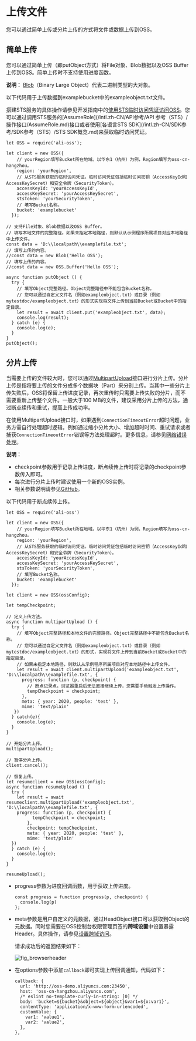 # 上传文件

您可以通过简单上传或分片上传的方式将文件或数据上传到OSS。

## 简单上传

您可以通过简单上传（即putObject方式）将File对象、Blob数据以及OSS Buffer上传到OSS。简单上传时不支持使用进度函数。

**说明：** [Blob](https://developer.mozilla.org/zh-CN/docs/Web/API/Blob)（Binary Large Object）代表二进制类型的大对象。

以下代码用于上传数据到examplebucket中的exampleobject.txt文件。

搭建STS服务的具体操作请参见开发指南中的[使用STS临时访问凭证访问OSS](/intl.zh-CN/开发指南/数据安全/访问控制/使用STS临时访问凭证访问OSS.md)。您可以通过调用STS服务的[AssumeRole](/intl.zh-CN/API参考/API 参考（STS）/操作接口/AssumeRole.md)接口或者使用[各语言STS SDK](/intl.zh-CN/SDK参考/SDK参考（STS）/STS SDK概览.md)来获取临时访问凭证。

```
let OSS = require('ali-oss');

let client = new OSS({
    // yourRegion填写Bucket所在地域。以华东1（杭州）为例，Region填写为oss-cn-hangzhou。
    region: 'yourRegion',
    // 从STS服务获取的临时访问凭证。临时访问凭证包括临时访问密钥（AccessKeyId和AccessKeySecret）和安全令牌（SecurityToken）。
    accessKeyId: 'yourAccessKeyId',
    accessKeySecret: 'yourAccessKeySecret',
    stsToken: 'yourSecurityToken',
    // 填写Bucket名称。
    bucket: 'examplebucket'
  });

// 支持File对象、Blob数据以及OSS Buffer。
// 填写本地文件的完整路径。如果未指定本地路径，则默认从示例程序所属项目对应本地路径中上传文件。
const data = 'D:\\localpath\\examplefile.txt';
// 填写上传的内容。
//const data = new Blob('Hello OSS');
// 填写上传的内容。
//const data = new OSS.Buffer('Hello OSS');

async function putObject () {
  try {
    // 填写Object完整路径。Object完整路径中不能包含Bucket名称。
    // 您可以通过自定义文件名（例如exampleobject.txt）或目录（例如mytestdoc/exampleobject.txt）的形式实现将文件上传到当前Bucket或Bucket中的指定目录。
    let result = await client.put('exampleobject.txt', data);
    console.log(result);
  } catch (e) {
    console.log(e);
  }
}
putObject();
```

## 分片上传

当需要上传的文件较大时，您可以通过[MultipartUpload]()接口进行分片上传。分片上传是指将要上传的文件分成多个数据块（Part）来分别上传。当其中一些分片上传失败后，OSS将保留上传进度记录，再次重传时只需要上传失败的分片，而不需要重新上传整个文件。一般大于100 MB的文件，建议采用分片上传的方法，通过断点续传和重试，提高上传成功率。

在使用MultipartUpload接口时，如果遇到`ConnectionTimeoutError`超时问题，业务方需自行处理超时逻辑。例如通过缩小分片大小、增加超时时间、重试请求或者捕获`ConnectionTimeoutError`错误等方法处理超时。更多信息，请参见[网络错误处理]()。

**说明：**

-   checkpoint参数用于记录上传进度，断点续传上传时将记录的checkpoint参数传入即可。
-   每次进行分片上传时建议使用一个新的OSS实例。
-   相关参数说明请参见[GitHub](https://github.com/ali-sdk/ali-oss#multipartuploadname-file-options)。

以下代码用于断点续传上传。

```
let OSS = require('ali-oss')

let client = new OSS({
    // yourRegion填写Bucket所在地域。以华东1（杭州）为例，Region填写为oss-cn-hangzhou。
    region: 'yourRegion',
    // 从STS服务获取的临时访问凭证。临时访问凭证包括临时访问密钥（AccessKeyId和AccessKeySecret）和安全令牌（SecurityToken）。
    accessKeyId: 'yourAccessKeyId',
    accessKeySecret: 'yourAccessKeySecret',
    stsToken: 'yourSecurityToken',
    // 填写Bucket名称。
    bucket: 'examplebucket'
  });

let client = new OSS(ossConfig);

let tempCheckpoint;

// 定义上传方法。
async function multipartUpload () {
  try {
    // 填写Object完整路径和本地文件的完整路径。Object完整路径中不能包含Bucket名称。
    // 您可以通过自定义文件名（例如exampleobject.txt）或目录（例如mytestdoc/exampleobject.txt）的形式，实现将文件上传到当前Bucket或Bucket中的指定目录。
    // 如果未指定本地路径，则默认从示例程序所属项目对应本地路径中上传文件。
    let result = await client.multipartUpload('exampleobject.txt', 'D:\\localpath\\examplefile.txt', { 
      progress: function (p, checkpoint) {
        // 断点记录点。浏览器重启后无法直接继续上传，您需要手动触发上传操作。
        tempCheckpoint = checkpoint;
      },
      meta: { year: 2020, people: 'test' },
      mime: 'text/plain'
   })
  } catch(e){
    console.log(e);
  }
}

// 开始分片上传。
multipartUpload();

// 暂停分片上传。
client.cancel();

// 恢复上传。
let resumeclient = new OSS(ossConfig);
async function resumeUpload () {
  try {
    let result = await resumeclient.multipartUpload('exampleobject.txt', 'D:\\localpath\\examplefile.txt', {
    progress: function (p, checkpoint) {
          tempCheckpoint = checkpoint;
        },
        checkpoint: tempCheckpoint,
        meta: { year: 2020, people: 'test' },
        mime: 'text/plain'
  })
  } catch (e) {
    console.log(e);
  }
}

resumeUpload();          
```

-   progress参数为进度回调函数，用于获取上传进度。

    ```
    const progress = function progress(p, checkpoint) {
      console.log(p)
    };                   
    ```

-   meta参数是用户自定义的元数据，通过HeadObject接口可以获取到Object的元数据。同时您需要在OSS控制台权限管理页签的**跨域设置**中设置暴露Header。具体操作，请参见[设置跨域访问](/intl.zh-CN/控制台用户指南/存储空间管理/权限管理/设置跨域访问.md)。

    请求成功后的返回结果如下：

    ![fig_browserheader](https://static-aliyun-doc.oss-accelerate.aliyuncs.com/assets/img/zh-CN/1133749951/p13703.png)

-   在options参数中添加`callback`即可实现上传回调通知，代码如下：

    ```
    callback: {
      url: 'http://oss-demo.aliyuncs.com:23450',
      host: 'oss-cn-hangzhou.aliyuncs.com',
      /* eslint no-template-curly-in-string: [0] */
      body: 'bucket=${bucket}&object=${object}&var1=${x:var1}',
      contentType: 'application/x-www-form-urlencoded',
      customValue: {
        var1: 'value1',
        var2: 'value2',
      },
    },                    
    ```


